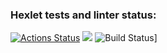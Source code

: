 ### Hexlet tests and linter status:
[![Actions Status](https://github.com/alexeilozhkin/frontend-project-lvl1/workflows/hexlet-check/badge.svg)](https://github.com/alexeilozhkin/frontend-project-lvl1/actions)
<a href="https://codeclimate.com/github/codeclimate/codeclimate/maintainability"><img src="https://api.codeclimate.com/v1/badges/a99a88d28ad37a79dbf6/maintainability" /></a>
![Build Status](https://github.com/alexeilozhkin/frontend-project-lvl1/workflows/linter-check/badge.svg)]